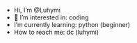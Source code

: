 - Hi, I’m @Luhymi
- 👀 I’m interested in: coding
- I’m currently learning: python (beginner)
- How to reach me: dc (luhymi)

